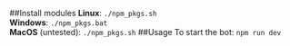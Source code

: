 ##Install modules
**Linux**: `./npm_pkgs.sh`  
**Windows**: `./npm_pkgs.bat`  
**MacOS** (untested): `./npm_pkgs.sh`
##Usage
To start the bot: `npm run dev`

